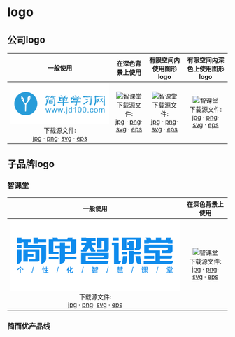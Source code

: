 # logo

## 公司logo

|一般使用|在深色背景上使用|有限空间内使用图形logo|有限空间内深色上使用图形logo|
|:--:|:--:|:--:|:--:|
|![智课堂](/assets/attachment/logos/logo__jd100.png) <br> 下载源文件: <br> [jpg]([/assets/attachment/logos/](https://guidelines.cc/assets/attachment/logos/)logo__jd100-jpg.zip)  · [png]([/assets/attachment/logos/](https://guidelines.cc/assets/attachment/logos/)logo__jd100-png.zip)· [svg]([/assets/attachment/logos/](https://guidelines.cc/assets/attachment/logos/)logo__jd100-svg.zip)  · [eps]([/assets/attachment/logos/](https://guidelines.cc/assets/attachment/logos/)logo__jd100-eps.zip)  |![智课堂]([/assets/attachment/logos/](https://guidelines.cc/assets/attachment/logos/)logo__jd100-inverse.png) <br> 下载源文件: <br> [jpg]([/assets/attachment/logos/](https://guidelines.cc/assets/attachment/logos/)logo__jd100-inverse-jpg.zip)  · [png]([/assets/attachment/logos/](https://guidelines.cc/assets/attachment/logos/)logo__jd100-inverse-png.zip)· [svg]([/assets/attachment/logos/](https://guidelines.cc/assets/attachment/logos/)logo__jd100-inverse-svg.zip)  · [eps]([/assets/attachment/logos/](https://guidelines.cc/assets/attachment/logos/)logo__jd100-inverse-eps.zip) |![智课堂]([/assets/attachment/logos/](https://guidelines.cc/assets/attachment/logos/)logo__jd100-shapeonly.png) <br> 下载源文件: <br> [jpg]([/assets/attachment/logos/](https://guidelines.cc/assets/attachment/logos/)logo__jd100-shapeonly-jpg.zip)  · [png]([/assets/attachment/logos/](https://guidelines.cc/assets/attachment/logos/)logo__jd100-shapeonly-png.zip)· [svg]([/assets/attachment/logos/](https://guidelines.cc/assets/attachment/logos/)logo__jd100-shapeonly-svg.zip)  · [eps]([/assets/attachment/logos/](https://guidelines.cc/assets/attachment/logos/)logo__jd100-shapeonly-eps.zip) |![智课堂]([/assets/attachment/logos/](https://guidelines.cc/assets/attachment/logos/)logo__jd100-shapeonly-inverse.png) <br> 下载源文件: <br> [jpg]([/assets/attachment/logos/](https://guidelines.cc/assets/attachment/logos/)logo__jd100-shapeonly-inverse-jpg.zip)  · [png]([/assets/attachment/logos/](https://guidelines.cc/assets/attachment/logos/)logo__jd100-shapeonly-inverse-png.zip)· [svg]([/assets/attachment/logos/](https://guidelines.cc/assets/attachment/logos/)logo__jd100-shapeonly-inverse-svg.zip)  · [eps]([/assets/attachment/logos/](https://guidelines.cc/assets/attachment/logos/)logo__jd100-shapeonly-inverse-eps.zip) |

## 子品牌logo

<!-- ### 简单学习网

|一般使用|在深色背景上使用|有限空间内使用图形logo|
|:--:|:--:|:--:|
|![智课堂](/assets/attachment/logos/{replace}.png) <br> 下载源文件: <br> [jpg](/assets/attachment/logos/{replace}-jpg.zip)  · [png](/assets/attachment/logos/{replace}-png.zip)· [svg](/assets/attachment/logos/{replace}-svg.zip)  · [eps](/assets/attachment/logos/{replace}-eps.zip)  |![智课堂](/assets/attachment/logos/{replace}-inverse.png) <br> 下载源文件: <br> [jpg](/assets/attachment/logos/{replace}-inverse-jpg.zip)  · [png](/assets/attachment/logos/{replace}-inverse-png.zip)· [svg](/assets/attachment/logos/{replace}-inverse-svg.zip)  · [eps](/assets/attachment/logos/{replace}-inverse-eps.zip) |![智课堂](/assets/attachment/logos/{replace}-shapeonly.png) <br> 下载源文件: <br> [jpg](/assets/attachment/logos/{replace}-shapeonly-jpg.zip)  · [png](/assets/attachment/logos/{replace}-shapeonly-png.zip)· [svg](/assets/attachment/logos/{replace}-shapeonly-svg.zip)  · [eps](/assets/attachment/logos/{replace}-shapeonly-eps.zip) | -->

### 智课堂

|一般使用|在深色背景上使用|
|:--:|:--:|
|![智课堂](../../assets/attachment/logos/logo__zkt.png) <br> 下载源文件: <br> [jpg](https://guidelines.cc/assets/attachment/logos/logo__zkt-jpg.zip)  · [png](https://guidelines.cc/assets/attachment/logos/logo__zkt-png.zip)· [svg](https://guidelines.cc/assets/attachment/logos/logo__zkt-svg.zip)  · [eps](https://guidelines.cc/assets/attachment/logos/logo__zkt-eps.zip)  |![智课堂](https://guidelines.cc/assets/attachment/logos/logo__zkt-inverse.png) <br> 下载源文件: <br> [jpg](https://guidelines.cc/assets/attachment/logos/logo__zkt-inverse-jpg.zip)  · [png](https://guidelines.cc/assets/attachment/logos/logo__zkt-inverse-png.zip)· [svg](https://guidelines.cc/assets/attachment/logos/logo__zkt-inverse-svg.zip)  · [eps](https://guidelines.cc/assets/attachment/logos/logo__zkt-inverse-eps.zip) |

### 简而优产品线

<!-- #### 双师精品课

|一般使用|在深色背景上使用|有限空间内使用图形logo|
|:--:|:--:|:--:|
|![智课堂](/assets/attachment/logos/{replace}.png) <br> 下载源文件: <br> [jpg](/assets/attachment/logos/{replace}-jpg.zip)  · [png](/assets/attachment/logos/{replace}-png.zip)· [svg](/assets/attachment/logos/{replace}-svg.zip)  · [eps](/assets/attachment/logos/{replace}-eps.zip)  |![智课堂](/assets/attachment/logos/{replace}-inverse.png) <br> 下载源文件: <br> [jpg](/assets/attachment/logos/{replace}-inverse-jpg.zip)  · [png](/assets/attachment/logos/{replace}-inverse-png.zip)· [svg](/assets/attachment/logos/{replace}-inverse-svg.zip)  · [eps](/assets/attachment/logos/{replace}-inverse-eps.zip) |![智课堂](/assets/attachment/logos/{replace}-shapeonly.png) <br> 下载源文件: <br> [jpg](/assets/attachment/logos/{replace}-shapeonly-jpg.zip)  · [png](/assets/attachment/logos/{replace}-shapeonly-png.zip)· [svg](/assets/attachment/logos/{replace}-shapeonly-svg.zip)  · [eps](/assets/attachment/logos/{replace}-shapeonly-eps.zip) | -->

<!-- #### 简教练

|一般使用|在深色背景上使用|有限空间内使用图形logo|
|:--:|:--:|:--:|
|![智课堂](/assets/attachment/logos/{replace}.png) <br> 下载源文件: <br> [jpg](/assets/attachment/logos/{replace}-jpg.zip)  · [png](/assets/attachment/logos/{replace}-png.zip)· [svg](/assets/attachment/logos/{replace}-svg.zip)  · [eps](/assets/attachment/logos/{replace}-eps.zip)  |![智课堂](/assets/attachment/logos/{replace}-inverse.png) <br> 下载源文件: <br> [jpg](/assets/attachment/logos/{replace}-inverse-jpg.zip)  · [png](/assets/attachment/logos/{replace}-inverse-png.zip)· [svg](/assets/attachment/logos/{replace}-inverse-svg.zip)  · [eps](/assets/attachment/logos/{replace}-inverse-eps.zip) |![智课堂](/assets/attachment/logos/{replace}-shapeonly.png) <br> 下载源文件: <br> [jpg](/assets/attachment/logos/{replace}-shapeonly-jpg.zip)  · [png](/assets/attachment/logos/{replace}-shapeonly-png.zip)· [svg](/assets/attachment/logos/{replace}-shapeonly-svg.zip)  · [eps](/assets/attachment/logos/{replace}-shapeonly-eps.zip) | -->
